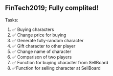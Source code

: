 ## FinTech2019; Fully complited!
  Tasks:
  1. ✅ Buying characters
  2. ✅ Change price for buying
  3. ✅ Generate fully-random character
  4. ✅ Gift character to other player
  5. ✅ Change name of character
  6. ✅ Comparison of two players
  7. ✅ Function for buying character from SellBoard
  8. ✅Function for selling character at SellBoard  
  
